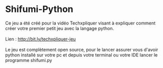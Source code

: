 # Shifumi-Python

Ce jeu a été créé pour la vidéo Techxpliquer visant à expliquer comment créer votre premier petit jeu avec la langage python. <br><br>
Lien : http://bit.ly/techxpliquer-jeu <br><br>
Le jeu est complètement open source, pour le lancer assurer vous d'avoir python installé sur votre pc et depuis votre terminal ou votre IDE lancer le programme shifumi.py <br>
